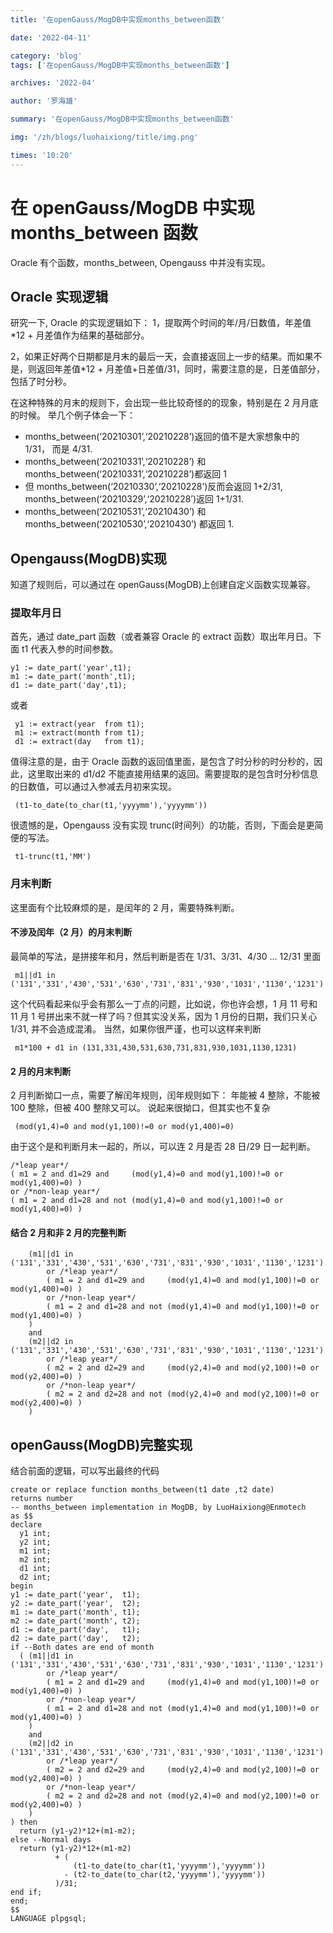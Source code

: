```yaml
---
title: '在openGauss/MogDB中实现months_between函数'

date: '2022-04-11'

category: 'blog'
tags: ['在openGauss/MogDB中实现months_between函数']

archives: '2022-04'

author: '罗海雄'

summary: '在openGauss/MogDB中实现months_between函数'

img: '/zh/blogs/luohaixiong/title/img.png'

times: '10:20'
---
```


# 在 openGauss/MogDB 中实现 months_between 函数

Oracle 有个函数，months_between, Opengauss 中并没有实现。

## Oracle 实现逻辑

研究一下, Oracle 的实现逻辑如下：
1，提取两个时间的年/月/日数值，年差值\*12 + 月差值作为结果的基础部分。

2，如果正好两个日期都是月末的最后一天，会直接返回上一步的结果。而如果不是，则返回年差值\*12 + 月差值+日差值/31，同时，需要注意的是，日差值部分，包括了时分秒。

在这种特殊的月末的规则下，会出现一些比较奇怪的的现象，特别是在 2 月月底的时候。
举几个例子体会一下：

- months_between(‘20210301’,‘20210228’)返回的值不是大家想象中的 1/31， 而是 4/31.
- months_between(‘20210331’,‘20210228’) 和 months_between(‘20210331’,‘20210228’)都返回 1
- 但 months_between(‘20210330’,‘20210228’)反而会返回 1+2/31, months_between(‘20210329’,‘20210228’)返回 1+1/31.
- months_between(‘20210531’,‘20210430’)
  和 months_between(‘20210530’,‘20210430’) 都返回 1.

## Opengauss(MogDB)实现

知道了规则后，可以通过在 openGauss(MogDB)上创建自定义函数实现兼容。

### 提取年月日

首先，通过 date_part 函数（或者兼容 Oracle 的 extract 函数）取出年月日。下面 t1 代表入参的时间参数。

```
y1 := date_part('year',t1);
m1 := date_part('month',t1);
d1 := date_part('day',t1);
```

或者

```
 y1 := extract(year  from t1);
 m1 := extract(month from t1);
 d1 := extract(day   from t1);
```

值得注意的是，由于 Oracle 函数的返回值里面，是包含了时分秒的时分秒的，因此，这里取出来的 d1/d2 不能直接用结果的返回。需要提取的是包含时分秒信息的日数值，可以通过入参减去月初来实现。

```
 (t1-to_date(to_char(t1,'yyyymm'),'yyyymm'))
```

很遗憾的是，Opengauss 没有实现 trunc(时间列）的功能，否则，下面会是更简便的写法。

```
 t1-trunc(t1,'MM')
```

### 月末判断

这里面有个比较麻烦的是，是闰年的 2 月，需要特殊判断。

#### 不涉及闰年（2 月）的月末判断

最简单的写法，是拼接年和月，然后判断是否在 1/31、3/31、4/30 … 12/31 里面

```
 m1||d1 in ('131','331','430','531','630','731','831','930','1031','1130','1231')
```

这个代码看起来似乎会有那么一丁点的问题，比如说，你也许会想，1 月 11 号和 11 月 1 号拼出来不就一样了吗？但其实没关系，因为 1 月份的日期，我们只关心 1/31, 并不会造成混淆。
当然，如果你很严谨，也可以这样来判断

```
 m1*100 + d1 in (131,331,430,531,630,731,831,930,1031,1130,1231)
```

#### 2 月的月末判断

2 月判断拗口一点，需要了解闰年规则，闰年规则如下：
年能被 4 整除，不能被 100 整除，但被 400 整除又可以。
说起来很拗口，但其实也不复杂

```
 (mod(y1,4)=0 and mod(y1,100)!=0 or mod(y1,400)=0)
```

由于这个是和判断月末一起的，所以，可以连 2 月是否 28 日/29 日一起判断。

```
/*leap year*/
( m1 = 2 and d1=29 and     (mod(y1,4)=0 and mod(y1,100)!=0 or mod(y1,400)=0) )
or /*non-leap year*/
( m1 = 2 and d1=28 and not (mod(y1,4)=0 and mod(y1,100)!=0 or mod(y1,400)=0) )
```

#### 结合 2 月和非 2 月的完整判断

```
    (m1||d1 in ('131','331','430','531','630','731','831','930','1031','1130','1231')
        or /*leap year*/
        ( m1 = 2 and d1=29 and     (mod(y1,4)=0 and mod(y1,100)!=0 or mod(y1,400)=0) )
        or /*non-leap year*/
        ( m1 = 2 and d1=28 and not (mod(y1,4)=0 and mod(y1,100)!=0 or mod(y1,400)=0) )
    )
    and
    (m2||d2 in ('131','331','430','531','630','731','831','930','1031','1130','1231')
        or /*leap year*/
        ( m2 = 2 and d2=29 and     (mod(y2,4)=0 and mod(y2,100)!=0 or mod(y2,400)=0) )
        or /*non-leap year*/
        ( m2 = 2 and d2=28 and not (mod(y2,4)=0 and mod(y2,100)!=0 or mod(y2,400)=0) )
    )

```

## openGauss(MogDB)完整实现

结合前面的逻辑，可以写出最终的代码

```plsql
create or replace function months_between(t1 date ,t2 date)
returns number
-- months_between implementation in MogDB, by LuoHaixiong@Enmotech
as $$
declare
  y1 int;
  y2 int;
  m1 int;
  m2 int;
  d1 int;
  d2 int;
begin
y1 := date_part('year',  t1);
y2 := date_part('year',  t2);
m1 := date_part('month', t1);
m2 := date_part('month', t2);
d1 := date_part('day',   t1);
d2 := date_part('day',   t2);
if --Both dates are end of month
  ( (m1||d1 in ('131','331','430','531','630','731','831','930','1031','1130','1231')
        or /*leap year*/
        ( m1 = 2 and d1=29 and     (mod(y1,4)=0 and mod(y1,100)!=0 or mod(y1,400)=0) )
        or /*non-leap year*/
        ( m1 = 2 and d1=28 and not (mod(y1,4)=0 and mod(y1,100)!=0 or mod(y1,400)=0) )
    )
    and
    (m2||d2 in ('131','331','430','531','630','731','831','930','1031','1130','1231')
        or /*leap year*/
        ( m2 = 2 and d2=29 and     (mod(y2,4)=0 and mod(y2,100)!=0 or mod(y2,400)=0) )
        or /*non-leap year*/
        ( m2 = 2 and d2=28 and not (mod(y2,4)=0 and mod(y2,100)!=0 or mod(y2,400)=0) )
    )
) then
  return (y1-y2)*12+(m1-m2);
else --Normal days
  return (y1-y2)*12+(m1-m2)
          + (
              (t1-to_date(to_char(t1,'yyyymm'),'yyyymm'))
            - (t2-to_date(to_char(t2,'yyyymm'),'yyyymm'))
          )/31;
end if;
end;
$$
LANGUAGE plpgsql;
```
